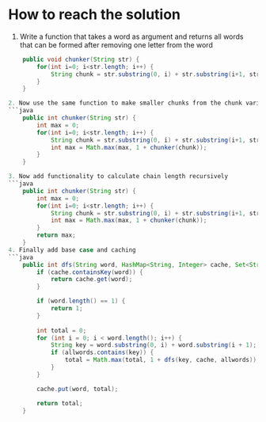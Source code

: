# How to reach the solution
1. Write a function that takes a word as argument and returns all words that can be formed after removing one letter from the word
```java
    public void chunker(String str) {
        for(int i=0; i<str.length; i++) {
            String chunk = str.substring(0, i) + str.substring(i+1, str.length);
        }
    }

2. Now use the same function to make smaller chunks from the chunk variable
```java
    public int chunker(String str) {
        int max = 0;
        for(int i=0; i<str.length; i++) {
            String chunk = str.substring(0, i) + str.substring(i+1, str.length);
            int max = Math.max(max, 1 + chunker(chunk));
        }
    }

3. Now add functionality to calculate chain length recursively
```java
    public int chunker(String str) {
        int max = 0;
        for(int i=0; i<str.length; i++) {
            String chunk = str.substring(0, i) + str.substring(i+1, str.length);
            int max = Math.max(max, 1 + chunker(chunk));
        }
        return max;
    }
4. Finally add base case and caching
```java
    public int dfs(String word, HashMap<String, Integer> cache, Set<String> allwords) {
        if (cache.containsKey(word)) {
            return cache.get(word);
        }

        if (word.length() == 1) {
            return 1;
        }
        
        int total = 0;
        for (int i = 0; i < word.length(); i++) {
            String key = word.substring(0, i) + word.substring(i + 1);
            if (allwords.contains(key)) {
                total = Math.max(total, 1 + dfs(key, cache, allwords));
            }
        }

        cache.put(word, total);

        return total;
    }
